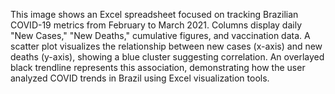 This image shows an Excel spreadsheet focused on tracking Brazilian COVID-19 metrics from February to March 2021. Columns display daily "New Cases," "New Deaths," cumulative figures, and vaccination data. A scatter plot visualizes the relationship between new cases (x-axis) and new deaths (y-axis), showing a blue cluster suggesting correlation. An overlayed black trendline represents this association, demonstrating how the user analyzed COVID trends in Brazil using Excel visualization tools.